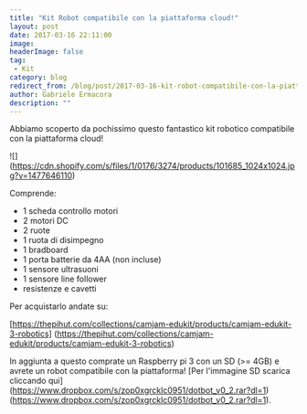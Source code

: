 ```yaml
---
title: "Kit Robot compatibile con la piattaforma cloud!"
layout: post
date: 2017-03-16 22:11:00
image: 
headerImage: false
tag: 
 - Kit
category: blog
redirect_from: /blog/post/2017-03-16-kit-robot-compatibile-con-la-piattaforma-cloud
author: Gabriele Ermacora
description: ""
---
```


Abbiamo scoperto da pochissimo questo fantastico kit robotico compatibile con la piattaforma cloud! 

![] (https://cdn.shopify.com/s/files/1/0176/3274/products/101685_1024x1024.jpg?v=1477646110) 

Comprende:

* 1 scheda controllo motori
* 2 motori DC
* 2 ruote 
* 1 ruota di disimpegno
* 1 bradboard
* 1 porta batterie da 4AA (non incluse)
* 1 sensore ultrasuoni
* 1 sensore line follower
* resistenze e cavetti


Per acquistarlo andate su: 

[https://thepihut.com/collections/camjam-edukit/products/camjam-edukit-3-robotics] (https://thepihut.com/collections/camjam-edukit/products/camjam-edukit-3-robotics) 

In aggiunta a questo comprate un Raspberry pi 3 con un SD (>= 4GB) e avrete un robot compatibile con la piattaforma! 
[Per l'immagine SD scarica cliccando qui] (https://www.dropbox.com/s/zop0xgrcklc0951/dotbot_v0_2.rar?dl=1)
(https://www.dropbox.com/s/zop0xgrcklc0951/dotbot_v0_2.rar?dl=1).